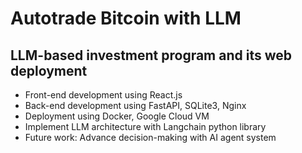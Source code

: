 # Autotrade Bitcoin with LLM

## LLM-based investment program and its web deployment
- Front-end development using React.js
- Back-end development using FastAPI, SQLite3, Nginx
- Deployment using Docker, Google Cloud VM
- Implement LLM architecture with Langchain python library
- Future work: Advance decision-making with AI agent system


